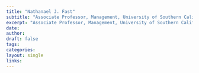 ```yaml
---
title: "Nathanael J. Fast"
subtitle: "Associate Professor, Management, University of Southern California"
excerpt: "Associate Professor, Management, University of Southern California"
date: 
author:
draft: false
tags:
categories:
layout: single
links:
---
```



